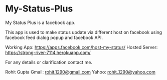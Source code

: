 My-Status-Plus
==============

My Status Plus is a facebook app.

This app is used to make status update via different host on facebook using facebook feed dialog popup and facebook API.

Working App: https://apps.facebook.com/host-my-status/ 
Hosted Server: https://strong-river-7114.herokuapp.com/

For any details or clarification contact me.

Rohit Gupta 
Gmail: rohit.1290@gmail.com
Yahoo: rohit_1290@yahoo.com